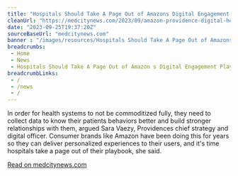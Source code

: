 ```yaml
--- 
title: "Hospitals Should Take A Page Out of Amazons Digital Engagement Playbook, Argues Providence Digital Chief"
cleanUrl: "https://medcitynews.com/2023/09/amazon-providence-digital-healthcare/"
date: "2023-09-25T19:37:20Z"
sourceBaseUrl: "medcitynews.com"
banner : "/images/resources/Hospitals Should Take A Page Out of Amazons Digital Engagement Playbook Argues Providence Digital Chief.jpg"
breadcrumbs:
 - Home
 - News
 - Hospitals Should Take A Page Out of Amazon s Digital Engagement Playbook  Argues Providence Digital Chief
breadcrumbLinks:
 - / 
 - /news
 - / 
---
```

In order for health systems to not be commoditized fully, they need to collect data to know their patients behaviors better and build stronger relationships with them, argued Sara Vaezy, Providences chief strategy and digital officer. Consumer brands like Amazon have been doing this for years so they can deliver personalized experiences to their users, and it's time hospitals take a page out of their playbook, she said.  
  
[Read on medcitynews.com](https://medcitynews.com/2023/09/amazon-providence-digital-healthcare/)
